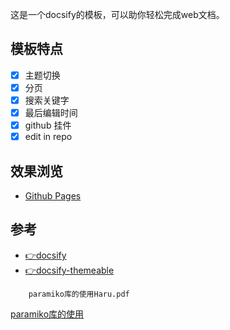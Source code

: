

这是一个docsify的模板，可以助你轻松完成web文档。

## 模板特点

* [X] 主题切换
* [X] 分页
* [X] 搜索关键字
* [X] 最后编辑时间
* [X] github 挂件
* [X] edit in repo

## 效果浏览
* [Github Pages](https://missfoxw.github.io/docsify-template/)

## 参考

* [👉docsify](https://docsify.js.org/#/)
* [👉docsify-themeable](https://jhildenbiddle.github.io/docsify-themeable/#/)

```pdf
	paramiko库的使用Haru.pdf
```


[paramiko库的使用](paramiko库的使用.html ':include :type=iframe')